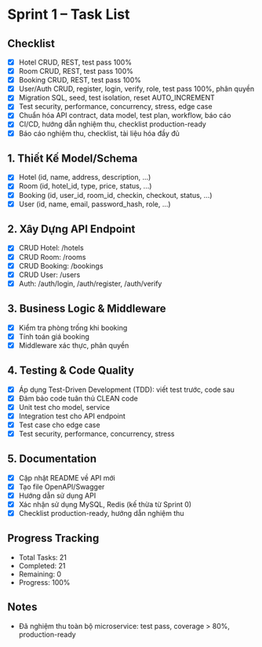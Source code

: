 # Sprint 1 – Task List

## Checklist
- [x] Hotel CRUD, REST, test pass 100%
- [x] Room CRUD, REST, test pass 100%
- [x] Booking CRUD, REST, test pass 100%
- [x] User/Auth CRUD, register, login, verify, role, test pass 100%, phân quyền
- [x] Migration SQL, seed, test isolation, reset AUTO_INCREMENT
- [x] Test security, performance, concurrency, stress, edge case
- [x] Chuẩn hóa API contract, data model, test plan, workflow, báo cáo
- [x] CI/CD, hướng dẫn nghiệm thu, checklist production-ready
- [x] Báo cáo nghiệm thu, checklist, tài liệu hóa đầy đủ

## 1. Thiết Kế Model/Schema
- [x] Hotel (id, name, address, description, ...)
- [x] Room (id, hotel_id, type, price, status, ...)
- [x] Booking (id, user_id, room_id, checkin, checkout, status, ...)
- [x] User (id, name, email, password_hash, role, ...)

## 2. Xây Dựng API Endpoint
- [x] CRUD Hotel: /hotels
- [x] CRUD Room: /rooms
- [x] CRUD Booking: /bookings
- [x] CRUD User: /users
- [x] Auth: /auth/login, /auth/register, /auth/verify

## 3. Business Logic & Middleware
- [x] Kiểm tra phòng trống khi booking
- [x] Tính toán giá booking
- [x] Middleware xác thực, phân quyền

## 4. Testing & Code Quality
- [x] Áp dụng Test-Driven Development (TDD): viết test trước, code sau
- [x] Đảm bảo code tuân thủ CLEAN code
- [x] Unit test cho model, service
- [x] Integration test cho API endpoint
- [x] Test case cho edge case
- [x] Test security, performance, concurrency, stress

## 5. Documentation
- [x] Cập nhật README về API mới
- [x] Tạo file OpenAPI/Swagger
- [x] Hướng dẫn sử dụng API
- [x] Xác nhận sử dụng MySQL, Redis (kế thừa từ Sprint 0)
- [x] Checklist production-ready, hướng dẫn nghiệm thu

## Progress Tracking
- Total Tasks: 21
- Completed: 21
- Remaining: 0
- Progress: 100%

## Notes
- Đã nghiệm thu toàn bộ microservice: test pass, coverage > 80%, production-ready 